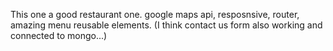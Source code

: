 This one a good restaurant one.
google maps api, resposnsive, router, amazing menu reusable elements.
(I think contact us form also working and connected to mongo...)
